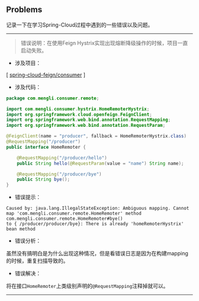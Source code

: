Problems
----
记录一下在学习Spring-Cloud过程中遇到的一些错误以及问题。

---
> 错误说明：在使用Feign Hystrix实现出现熔断降级操作的时候，项目一直启动失败。

- 涉及项目：

[ [spring-cloud-feign/consumer](https://github.com/MMMMMMLi/spring-cloud/tree/master/spring-cloud-feign/consumer) ]

- 涉及代码：
```java
package com.mengli.consumer.remote;

import com.mengli.consumer.hystrix.HomeRemoterHystrix;
import org.springframework.cloud.openfeign.FeignClient;
import org.springframework.web.bind.annotation.RequestMapping;
import org.springframework.web.bind.annotation.RequestParam;

@FeignClient(name = "producer", fallback = HomeRemoterHystrix.class)
@RequestMapping("/producer")
public interface HomeRemoter {

    @RequestMapping("/producer/hello")
    public String hello(@RequestParam(value = "name") String name);

    @RequestMapping("/producer/bye")
    public String bye();
}

```

- 错误提示：
```shell script
Caused by: java.lang.IllegalStateException: Ambiguous mapping. Cannot map 'com.mengli.consumer.remote.HomeRemoter' method 
com.mengli.consumer.remote.HomeRemoter#bye()
to { /producer/producer/bye}: There is already 'homeRemoterHystrix' bean method
```

- 错误分析：

虽然没有搞明白是为什么出现这种情况，但是看错误日志是因为在构建mapping的时候，重复扫描导致的。

- 错误解决：

将在接口`HomeRemoter`上类级别声明的`@RequestMapping`注释掉就可以。 

---